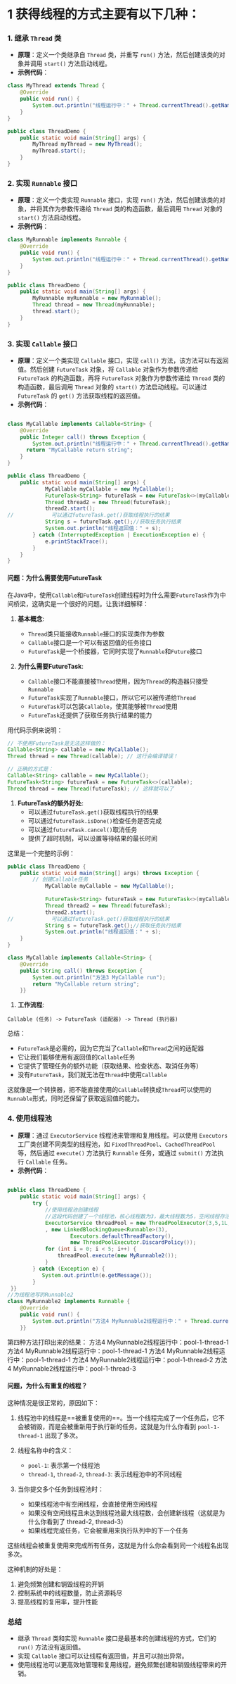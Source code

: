 # 1 获得线程的方式主要有以下几种：

### 1. 继承 `Thread` 类
- **原理**：定义一个类继承自 `Thread` 类，并重写 `run()` 方法，然后创建该类的对象并调用 `start()` 方法启动线程。
- **示例代码**：
```java
class MyThread extends Thread {
    @Override
    public void run() {
        System.out.println("线程运行中：" + Thread.currentThread().getName());
    }
}

public class ThreadDemo {
    public static void main(String[] args) {
        MyThread myThread = new MyThread();
        myThread.start();
    }
}
```

### 2. 实现 `Runnable` 接口
- **原理**：定义一个类实现 `Runnable` 接口，实现 `run()` 方法，然后创建该类的对象，并将其作为参数传递给 `Thread` 类的构造函数，最后调用 `Thread` 对象的 `start()` 方法启动线程。
- **示例代码**：
```java
class MyRunnable implements Runnable {
    @Override
    public void run() {
        System.out.println("线程运行中：" + Thread.currentThread().getName());
    }
}

public class ThreadDemo {
    public static void main(String[] args) {
        MyRunnable myRunnable = new MyRunnable();
        Thread thread = new Thread(myRunnable);
        thread.start();
    }
}
```

### 3. 实现 `Callable` 接口
- **原理**：定义一个类实现 `Callable` 接口，实现 `call()` 方法，该方法可以有返回值。然后创建 `FutureTask` 对象，将 `Callable` 对象作为参数传递给 `FutureTask` 的构造函数，再将 `FutureTask` 对象作为参数传递给 `Thread` 类的构造函数，最后调用 `Thread` 对象的 `start()` 方法启动线程。可以通过 `FutureTask` 的 `get()` 方法获取线程的返回值。
- **示例代码**：
```java

class MyCallable implements Callable<String> {
    @Override
    public Integer call() throws Exception {
        System.out.println("线程运行中：" + Thread.currentThread().getName());
      return "MyCallable return string";
    }
}

public class ThreadDemo {
    public static void main(String[] args) {
            MyCallable myCallable = new MyCallable();  
            FutureTask<String> futureTask = new FutureTask<>(myCallable);  
            Thread thread2 = new Thread(futureTask);  
            thread2.start();  
//            可以通过futureTask.get()获取线程执行的结果  
            String s = futureTask.get();//获取任务执行结果  
            System.out.println("线程返回值：" + s);
        } catch (InterruptedException | ExecutionException e) {
            e.printStackTrace();
        }
    }
}
```

####  问题：为什么需要使用FutureTask

在Java中，使用`Callable`和`FutureTask`创建线程时为什么需要`FutureTask`作为中间桥梁，这确实是一个很好的问题。让我详细解释：

1. **基本概念**:
   - `Thread`类只能接收`Runnable`接口的实现类作为参数
   - `Callable`接口是一个可以有返回值的任务接口
   - `FutureTask`是一个桥接器，它同时实现了`Runnable`和`Future`接口

2. **为什么需要FutureTask**:
   - `Callable`接口不能直接被`Thread`使用，因为`Thread`的构造器只接受`Runnable`
   - `FutureTask`实现了`Runnable`接口，所以它可以被传递给`Thread`
   - `FutureTask`可以包装`Callable`，使其能够被`Thread`使用
   - `FutureTask`还提供了获取任务执行结果的能力

用代码示例来说明：

```java
// 不使用FutureTask是无法这样做的：
Callable<String> callable = new MyCallable();
Thread thread = new Thread(callable); // 这行会编译错误！

// 正确的方式是：
Callable<String> callable = new MyCallable();
FutureTask<String> futureTask = new FutureTask<>(callable);
Thread thread = new Thread(futureTask); // 这样就可以了
```

1. **FutureTask的额外好处**:
   - 可以通过`futureTask.get()`获取线程执行的结果
   - 可以通过`futureTask.isDone()`检查任务是否完成
   - 可以通过`futureTask.cancel()`取消任务
   - 提供了超时机制，可以设置等待结果的最长时间

这里是一个完整的示例：

```java
public class ThreadDemo {
    public static void main(String[] args) throws Exception {
        // 创建Callable任务
            MyCallable myCallable = new MyCallable();  
            
            FutureTask<String> futureTask = new FutureTask<>(myCallable);  
            Thread thread2 = new Thread(futureTask);  
            thread2.start();  
//            可以通过futureTask.get()获取线程执行的结果  
            String s = futureTask.get();//获取任务执行结果  
            System.out.println("线程返回值：" + s);
    }
}

class MyCallable implements Callable<String> {  
    @Override  
    public String call() throws Exception {  
        System.out.println("方法3 MyCallable run");  
        return "MyCallable return string";  
    }}
```

1. **工作流程**:
```
Callable (任务) -> FutureTask (适配器) -> Thread (执行器)
```

总结：
- `FutureTask`是必需的，因为它充当了`Callable`和`Thread`之间的适配器
- 它让我们能够使用有返回值的`Callable`任务
- 它提供了管理任务的额外功能（获取结果、检查状态、取消任务等）
- 没有`FutureTask`，我们就无法在`Thread`中使用`Callable`

这就像是一个转换器，把不能直接使用的`Callable`转换成`Thread`可以使用的`Runnable`形式，同时还保留了获取返回值的能力。


### 4. 使用线程池
- **原理**：通过 `ExecutorService` 线程池来管理和复用线程。可以使用 `Executors` 工厂类创建不同类型的线程池，如 `FixedThreadPool`、`CachedThreadPool` 等，然后通过 `execute()` 方法执行 `Runnable` 任务，或通过 `submit()` 方法执行 `Callable` 任务。
- **示例代码**：

```java
  
public class ThreadDemo {  
    public static void main(String[] args) {  
        try {  
            //使用线程池创建线程  
            //这段代码创建了一个线程池，核心线程数为3，最大线程数为5，空闲线程存活时间为1秒，任务队列容量为3，使用默认线程工厂和丢弃策略。
            ExecutorService threadPool = new ThreadPoolExecutor(3,5,1L, TimeUnit.SECONDS  
            , new LinkedBlockingQueue<Runnable>(3),  
                    Executors.defaultThreadFactory(),  
                    new ThreadPoolExecutor.DiscardPolicy());  
            for (int i = 0; i < 5; i++) {  
                threadPool.execute(new MyRunnable2());  
            }  
        } catch (Exception e) {  
           System.out.println(e.getMessage());  
        }    
 }}
//为线程池写的Runnable2  
class MyRunnable2 implements Runnable {  
    @Override  
    public void run() {  
        System.out.println("方法4 MyRunnable2线程运行中：" + Thread.currentThread().getName());  
    }}
```


第四种方法打印出来的结果：
方法4 MyRunnable2线程运行中：pool-1-thread-1
方法4 MyRunnable2线程运行中：pool-1-thread-1
方法4 MyRunnable2线程运行中：pool-1-thread-1
方法4 MyRunnable2线程运行中：pool-1-thread-2
方法4 MyRunnable2线程运行中：pool-1-thread-3
#### 问题，为什么有重复的线程？

这种情况是很正常的，原因如下：

1. 线程池中的线程是==被重复使用的==。当一个线程完成了一个任务后，它不会被销毁，而是会被重新用于执行新的任务。这就是为什么你看到 `pool-1-thread-1` 出现了多次。

2. 线程名称中的含义：
   - `pool-1`: 表示第一个线程池
   - `thread-1`, `thread-2`, `thread-3`: 表示线程池中的不同线程

3. 当你提交多个任务到线程池时：
   - 如果线程池中有空闲线程，会直接使用空闲线程
   - 如果没有空闲线程且未达到线程池最大线程数，会创建新线程（这就是为什么你看到了 thread-2, thread-3）
   - 如果线程完成任务，它会被重用来执行队列中的下一个任务

这些线程会被重复使用来完成所有任务，这就是为什么你会看到同一个线程名出现多次。

这种机制的好处是：
1. 避免频繁创建和销毁线程的开销
2. 控制系统中的线程数量，防止资源耗尽
3. 提高线程的复用率，提升性能



### 总结
- 继承 `Thread` 类和实现 `Runnable` 接口是最基本的创建线程的方式，它们的 `run()` 方法没有返回值。
- 实现 `Callable` 接口可以让线程有返回值，并且可以抛出异常。
- 使用线程池可以更高效地管理和复用线程，避免频繁创建和销毁线程带来的开销。
